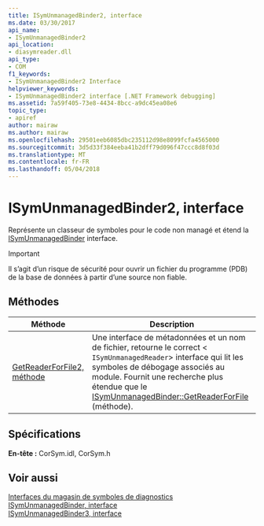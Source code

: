 ```yaml
---
title: ISymUnmanagedBinder2, interface
ms.date: 03/30/2017
api_name:
- ISymUnmanagedBinder2
api_location:
- diasymreader.dll
api_type:
- COM
f1_keywords:
- ISymUnmanagedBinder2 Interface
helpviewer_keywords:
- ISymUnmanagedBinder2 interface [.NET Framework debugging]
ms.assetid: 7a59f405-73e8-4434-8bcc-a9dc45ea08e6
topic_type:
- apiref
author: mairaw
ms.author: mairaw
ms.openlocfilehash: 29501eeb6085dbc235112d98e8099fcfa4565000
ms.sourcegitcommit: 3d5d33f384eeba41b2dff79d096f47ccc8d8f03d
ms.translationtype: MT
ms.contentlocale: fr-FR
ms.lasthandoff: 05/04/2018
---
```

# <a name="isymunmanagedbinder2-interface"></a>ISymUnmanagedBinder2, interface
Représente un classeur de symboles pour le code non managé et étend la [ISymUnmanagedBinder](../../../../docs/framework/unmanaged-api/diagnostics/isymunmanagedbinder-interface.md) interface.  
  
> [!IMPORTANT]
>  Il s’agit d’un risque de sécurité pour ouvrir un fichier du programme (PDB) de la base de données à partir d’une source non fiable.  
  
## <a name="methods"></a>Méthodes  
  
|Méthode|Description|  
|------------|-----------------|  
|[GetReaderForFile2, méthode](../../../../docs/framework/unmanaged-api/diagnostics/isymunmanagedbinder2-getreaderforfile2-method.md)|Une interface de métadonnées et un nom de fichier, retourne le correct <<!--zz xref:ISymUnmanagedReader --> `ISymUnmanagedReader`> interface qui lit les symboles de débogage associés au module. Fournit une recherche plus étendue que le [ISymUnmanagedBinder::GetReaderForFile](../../../../docs/framework/unmanaged-api/diagnostics/isymunmanagedbinder-getreaderforfile-method.md) (méthode).|  
  
## <a name="requirements"></a>Spécifications  
 **En-tête :** CorSym.idl, CorSym.h  
  
## <a name="see-also"></a>Voir aussi  
 [Interfaces du magasin de symboles de diagnostics](../../../../docs/framework/unmanaged-api/diagnostics/diagnostics-symbol-store-interfaces.md)  
 [ISymUnmanagedBinder, interface](../../../../docs/framework/unmanaged-api/diagnostics/isymunmanagedbinder-interface.md)  
 [ISymUnmanagedBinder3, interface](../../../../docs/framework/unmanaged-api/diagnostics/isymunmanagedbinder3-interface.md)
